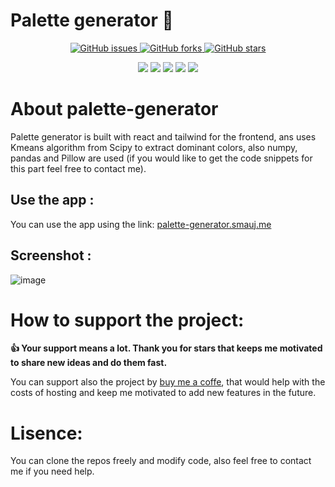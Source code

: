 # Palette generator 🎨

<p align="center">
   <a href="https://github.com/MahmoudFettal/simple-project/issues">
      <img alt="GitHub issues" src="https://img.shields.io/github/issues/MahmoudFettal/palette-generator?style=flat&label=Issues"/>
   </a> 
   <a href="https://github.com/MahmoudFettal/simple-projecth/network/members">
      <img alt="GitHub forks" src="https://img.shields.io/github/forks/MahmoudFettal/palette-generator"/>
   </a> 
   <a href="https://github.com/MahmoudFettal/simple-project/stargazers">
      <img alt="GitHub stars" src="https://img.shields.io/github/stars/MahmoudFettal/palette-generator"/>
   </a>
<p>

<p align="center">
    <img src="https://img.shields.io/badge/react-%2320232a.svg?style=flat&logo=react&logoColor=%2361DAFB"/>
    <img src="https://img.shields.io/badge/tailwindcss-%2338B2AC.svg?style=flat&logo=tailwind-css&logoColor=white"/>
    <img src="https://img.shields.io/badge/python-3670A0?style=flat&logo=python&logoColor=ffdd54" />
    <img src="https://img.shields.io/badge/SciPy-%230C55A5.svg?style=flat&logo=scipy&logoColor=%white" />
    <img src="https://img.shields.io/badge/azure-%230072C6.svg?style=flat&logo=microsoftazure&logoColor=white"/>
</p>

# About palette-generator
Palette generator is built with react and tailwind for the frontend, ans uses Kmeans algorithm from Scipy to extract dominant colors, also numpy, pandas and Pillow are used (if you would like to get the code snippets for this part feel free to contact me).

## Use the app :
You can use the app using the link: [palette-generator.smauj.me](https://palette-generator.smauj.me/)

## Screenshot :
![image](https://user-images.githubusercontent.com/46266986/188326213-0b8c1577-882b-4606-bfac-fb4b6fbb06c6.png)


# How to support the project:
**:thumbsup: Your support means a lot. Thank you for stars that keeps me motivated to share new ideas and do them fast.**

You can support also the project by [buy me a coffe](https://www.buymeacoffee.com/mahmoudfettal), that would help with the costs of hosting and keep me motivated to add new features in the future. 

# Lisence:
You can clone the repos freely and modify code, also feel free to contact me if you need help. 
